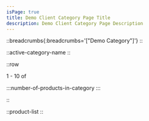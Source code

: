 ```yaml
---
isPage: true
title: Demo Client Category Page Title
description: Demo Client Category Page Description
---
```


::breadcrumbs{:breadcrumbs='["Demo Category"]'}
::

::active-category-name
::

::row

<p>
1 - 10 of

:::number-of-products-in-category
:::

</p>

::

::product-list
::
